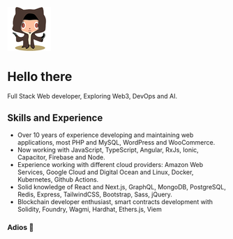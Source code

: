 <picture>
  <source media="(prefers-color-scheme: dark)" alt="Welcome to the dark side" srcset="https://raw.githubusercontent.com/alexx855/alexx855/master/public/stormtroopocat.png">
  <img alt="May the Force be with you" width="100" height="100" src="https://raw.githubusercontent.com/alexx855/alexx855/master/public/octobiwan.png">
</picture>

# Hello there

Full Stack Web developer, Exploring Web3, DevOps and AI. 

## Skills and Experience

- Over 10 years of experience developing and maintaining web applications, most PHP and MySQL, WordPress and WooCommerce.
- Now working with JavaScript, TypeScript, Angular, RxJs, Ionic, Capacitor, Firebase and Node.
- Experience working with different cloud providers: Amazon Web Services, Google Cloud and Digital Ocean and Linux, Docker, Kubernetes, Github Actions.
- Solid knowledge of React and Next.js, GraphQL, MongoDB, PostgreSQL, Redis, Express, TailwindCSS, Bootstrap, Sass, jQuery.
- Blockchain developer enthusiast, smart contracts development with Solidity, Foundry, Wagmi, Hardhat, Ethers.js, Viem

### Adios 👋
